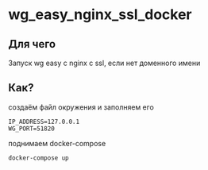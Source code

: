 # wg_easy_nginx_ssl_docker

## Для чего

Запуск wg easy с nginx с ssl, если нет доменного имени

## Как?

создаём файл окружения и заполняем его

```.env
IP_ADDRESS=127.0.0.1
WG_PORT=51820
```

поднимаем docker-compose

```bash
docker-compose up 
```

